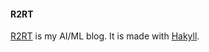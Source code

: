 #### R2RT

[R2RT](http://r2rt.com) is my AI/ML blog. It is made with [Hakyll](https://jaspervdj.be/hakyll/).
